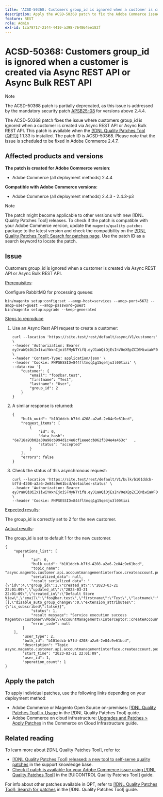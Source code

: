 ```yaml
---
title: 'ACSD-50368: Customers group_id is ignored when a customer is created via Async REST API or Async Bulk REST API'
description: Apply the ACSD-50368 patch to fix the Adobe Commerce issue where the customers group_id is ignored when a customer is created via Async REST API or Async Bulk REST API.
feature: REST
role: Admin
exl-id: 1ca78717-2144-4410-a398-764864ee182f
---
```

# ACSD-50368: Customers group_id is ignored when a customer is created via Async REST API or Async Bulk REST API

>[!NOTE]
>
>The ACSD-50368 patch is partially deprecated, as this issue is addressed by the mandatory security patch [APSB25-08](https://experienceleague.adobe.com/en/docs/commerce-knowledge-base/kb/troubleshooting/known-issues-patches-attached/security-update-available-for-adobe-commerce-apsb25-08) for versions above 2.4.4.

The ACSD-50368 patch fixes the issue where customers group_id is ignored when a customer is created via Async REST API or Async Bulk REST API. This patch is available when the [[!DNL Quality Patches Tool (QPT)]](https://experienceleague.adobe.com/en/docs/commerce-operations/tools/quality-patches-tool/quality-patches-tool-to-self-serve-quality-patches) 1.1.33 is installed. The patch ID is ACSD-50368. Please note that the issue is scheduled to be fixed in Adobe Commerce 2.4.7. 

## Affected products and versions

**The patch is created for Adobe Commerce version:**

* Adobe Commerce (all deployment methods) 2.4.4

**Compatible with Adobe Commerce versions:**

* Adobe Commerce (all deployment methods) 2.4.3 - 2.4.3-p3

>[!NOTE]
>
>The patch might become applicable to other versions with new [!DNL Quality Patches Tool] releases. To check if the patch is compatible with your Adobe Commerce version, update the `magento/quality-patches` package to the latest version and check the compatibility on the [[!DNL Quality Patches Tool]: Search for patches page](<https://experienceleague.adobe.com/tools/commerce-quality-patches/index.html>). Use the patch ID as a search keyword to locate the patch.

## Issue

Customers group_id is ignored when a customer is created via Async REST API or Async Bulk REST API.

<u>Prerequisites</u>:

Configure RabbitMQ for processing queues:

```
bin/magento setup:config:set --amqp-host=services --amqp-port=5672 --amqp-user=guest --amqp-password=guest 
bin/magento setup:upgrade --keep-generated
```

<u>Steps to reproduce</u>

1. Use an Async Rest API request to create a customer:

    ```
    curl --location 'https://site.test/rest/default/async/V1/customers' \
    --header 'Authorization: Bearer eyJraWQiOiIxIiwiYWxnIjoiSFMyNTYifQ.eyJ1aWQiOjEsInV0eXBpZCI6MiwiaWF0IjoxNjc5NDMzNzcxLCJleHAiOjE2Nzk0MzczNzF9.xau6KyILrkdCY_8K8aMlH4TmqcCXdH4Zcst_CLhdxYY' \
    --header 'Content-Type: application/json' \
    --header 'Cookie: PHPSESSID=844fltmqq1g15qe4ju3l00tiai' \
    --data-raw '{
        "customer": {
            "email": "foo@bar.test",
            "firstname": "Test",
            "lastname": "User",
            "group_id": 2
        }
    }
    ```

1. A similar response is returned:

    ```
    {
        "bulk_uuid": "b101ddcb-b7fd-4208-a2a6-2e84c9e61bcd",
        "request_items": [
            {
                "id": 0,
                "data_hash":   "6e718a93b02a30a98cb994d1c4e8cf1eeedcb962f384e4a463c"   ,
                "status": "accepted"
            }
        ],
        "errors": false
    }
    ```

1. Check the status of this asynchronous request:

    ```
    curl --location 'https://site.test/rest/default/V1/bulk/b101ddcb-b7fd-4208-a2a6-2e84c9e61bcd/detailed-status' \
    --header 'Authorization: Bearer eyJraWQiOiIxIiwiYWxnIjoiSFMyNTYifQ.eyJ1aWQiOjEsInV0eXBpZCI6MiwiaWF0IjoxNjc5NDMzNzcxLCJleHAiOjE2Nzk0MzczNzF9.xau6KyILrkdCY_8K8aMlH4TmqcCXdH4Zcst_CLhdxYY' \
    --header 'Cookie: PHPSESSID=844fltmqq1g15qe4ju3l00tiai
    ```

<u>Expected results</u>:

The group_id is correctly set to 2 for the new customer.

<u>Actual results</u>:

The group_id is set to default 1 for the new customer.

```
{
    "operations_list": [
        {
            "id": 0,
            "bulk_uuid": "b101ddcb-b7fd-4208-a2a6-2e84c9e61bcd",
            "topic_name": "async.magento.customer.api.accountmanagementinterface.createaccount.post",
            "serialized_data": null,
            "result_serialized_data": "{\"id\":4,\"group_id\":1,\"created_at\":\"2023-03-21 22:01:09\",\"updated_at\":\"2023-03-21 22:01:09\",\"created_in\":\"Default Store View\",\"email\":\"foo@bar.test\",\"firstname\":\"Test\",\"lastname\":\"User\",\"store_id\":1,\"website_id\":1,\"addresses\":[],\"disable_auto_group_change\":0,\"extension_attributes\":{\"is_subscribed\":false}}",
            "status": 1,
            "result_message": "Service execution success Magento\\Customer\\Model\\AccountManagement\\Interceptor::createAccount",
            "error_code": null
        }
    ],
        "user_type": 2,
        "bulk_id": "b101ddcb-b7fd-4208-a2a6-2e84c9e61bcd",
        "description": "Topic async.magento.customer.api.accountmanagementinterface.createaccount.post",
        "start_time": "2023-03-21 22:01:09",
        "user_id": 1,
        "operation_count": 1
}
```

## Apply the patch

To apply individual patches, use the following links depending on your deployment method:

* Adobe Commerce or Magento Open Source on-premises: [[!DNL Quality Patches Tool] > Usage](/help/tools/quality-patches-tool/usage.md) in the [!DNL Quality Patches Tool] guide.
* Adobe Commerce on cloud infrastructure: [Upgrades and Patches > Apply Patches](https://experienceleague.adobe.com/docs/commerce-cloud-service/user-guide/develop/upgrade/apply-patches.html) in the Commerce on Cloud Infrastructure guide.

## Related reading

To learn more about [!DNL Quality Patches Tool], refer to:

* [[!DNL Quality Patches Tool] released: a new tool to self-serve quality patches](https://experienceleague.adobe.com/en/docs/commerce-operations/tools/quality-patches-tool/quality-patches-tool-to-self-serve-quality-patches) in the support knowledge base.
* [Check if patch is available for your Adobe Commerce issue using [!DNL Quality Patches Tool]](/help/tools/quality-patches-tool/patches-available-in-qpt/check-patch-for-magento-issue-with-magento-quality-patches.md) in the [!UICONTROL Quality Patches Tool] guide.


For info about other patches available in QPT, refer to [[!DNL Quality Patches Tool]: Search for patches](https://experienceleague.adobe.com/tools/commerce-quality-patches/index.html) in the [!DNL Quality Patches Tool] guide.
